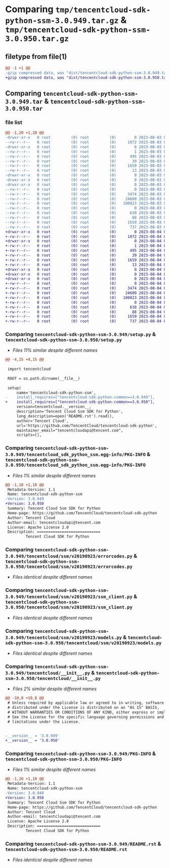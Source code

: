 # Comparing `tmp/tencentcloud-sdk-python-ssm-3.0.949.tar.gz` & `tmp/tencentcloud-sdk-python-ssm-3.0.950.tar.gz`

## filetype from file(1)

```diff
@@ -1 +1 @@
-gzip compressed data, was "dist/tencentcloud-sdk-python-ssm-3.0.949.tar", last modified: Thu Aug  3 00:34:07 2023, max compression
+gzip compressed data, was "dist/tencentcloud-sdk-python-ssm-3.0.950.tar", last modified: Fri Aug  4 00:34:01 2023, max compression
```

## Comparing `tencentcloud-sdk-python-ssm-3.0.949.tar` & `tencentcloud-sdk-python-ssm-3.0.950.tar`

### file list

```diff
@@ -1,20 +1,20 @@
-drwxr-xr-x   0 root         (0) root         (0)        0 2023-08-03 00:34:07.000000 tencentcloud-sdk-python-ssm-3.0.949/
--rw-r--r--   0 root         (0) root         (0)     1072 2023-08-03 00:34:07.000000 tencentcloud-sdk-python-ssm-3.0.949/setup.py
-drwxr-xr-x   0 root         (0) root         (0)        0 2023-08-03 00:34:07.000000 tencentcloud-sdk-python-ssm-3.0.949/tencentcloud_sdk_python_ssm.egg-info/
--rw-r--r--   0 root         (0) root         (0)        1 2023-08-03 00:34:07.000000 tencentcloud-sdk-python-ssm-3.0.949/tencentcloud_sdk_python_ssm.egg-info/dependency_links.txt
--rw-r--r--   0 root         (0) root         (0)      495 2023-08-03 00:34:07.000000 tencentcloud-sdk-python-ssm-3.0.949/tencentcloud_sdk_python_ssm.egg-info/SOURCES.txt
--rw-r--r--   0 root         (0) root         (0)       39 2023-08-03 00:34:07.000000 tencentcloud-sdk-python-ssm-3.0.949/tencentcloud_sdk_python_ssm.egg-info/requires.txt
--rw-r--r--   0 root         (0) root         (0)     1659 2023-08-03 00:34:07.000000 tencentcloud-sdk-python-ssm-3.0.949/tencentcloud_sdk_python_ssm.egg-info/PKG-INFO
--rw-r--r--   0 root         (0) root         (0)       13 2023-08-03 00:34:07.000000 tencentcloud-sdk-python-ssm-3.0.949/tencentcloud_sdk_python_ssm.egg-info/top_level.txt
-drwxr-xr-x   0 root         (0) root         (0)        0 2023-08-03 00:34:07.000000 tencentcloud-sdk-python-ssm-3.0.949/tencentcloud/
-drwxr-xr-x   0 root         (0) root         (0)        0 2023-08-03 00:34:07.000000 tencentcloud-sdk-python-ssm-3.0.949/tencentcloud/ssm/
-drwxr-xr-x   0 root         (0) root         (0)        0 2023-08-03 00:34:07.000000 tencentcloud-sdk-python-ssm-3.0.949/tencentcloud/ssm/v20190923/
--rw-r--r--   0 root         (0) root         (0)        0 2023-08-03 00:34:07.000000 tencentcloud-sdk-python-ssm-3.0.949/tencentcloud/ssm/v20190923/__init__.py
--rw-r--r--   0 root         (0) root         (0)     3474 2023-08-03 00:34:07.000000 tencentcloud-sdk-python-ssm-3.0.949/tencentcloud/ssm/v20190923/errorcodes.py
--rw-r--r--   0 root         (0) root         (0)    24609 2023-08-03 00:34:07.000000 tencentcloud-sdk-python-ssm-3.0.949/tencentcloud/ssm/v20190923/ssm_client.py
--rw-r--r--   0 root         (0) root         (0)   100023 2023-08-03 00:34:07.000000 tencentcloud-sdk-python-ssm-3.0.949/tencentcloud/ssm/v20190923/models.py
--rw-r--r--   0 root         (0) root         (0)        0 2023-08-03 00:34:07.000000 tencentcloud-sdk-python-ssm-3.0.949/tencentcloud/ssm/__init__.py
--rw-r--r--   0 root         (0) root         (0)      630 2023-08-03 00:34:07.000000 tencentcloud-sdk-python-ssm-3.0.949/tencentcloud/__init__.py
--rw-r--r--   0 root         (0) root         (0)       88 2023-08-03 00:34:07.000000 tencentcloud-sdk-python-ssm-3.0.949/setup.cfg
--rw-r--r--   0 root         (0) root         (0)     1659 2023-08-03 00:34:07.000000 tencentcloud-sdk-python-ssm-3.0.949/PKG-INFO
--rw-r--r--   0 root         (0) root         (0)      737 2023-08-03 00:34:07.000000 tencentcloud-sdk-python-ssm-3.0.949/README.rst
+drwxr-xr-x   0 root         (0) root         (0)        0 2023-08-04 00:34:01.000000 tencentcloud-sdk-python-ssm-3.0.950/
+-rw-r--r--   0 root         (0) root         (0)     1072 2023-08-04 00:34:01.000000 tencentcloud-sdk-python-ssm-3.0.950/setup.py
+drwxr-xr-x   0 root         (0) root         (0)        0 2023-08-04 00:34:01.000000 tencentcloud-sdk-python-ssm-3.0.950/tencentcloud_sdk_python_ssm.egg-info/
+-rw-r--r--   0 root         (0) root         (0)        1 2023-08-04 00:34:01.000000 tencentcloud-sdk-python-ssm-3.0.950/tencentcloud_sdk_python_ssm.egg-info/dependency_links.txt
+-rw-r--r--   0 root         (0) root         (0)      495 2023-08-04 00:34:01.000000 tencentcloud-sdk-python-ssm-3.0.950/tencentcloud_sdk_python_ssm.egg-info/SOURCES.txt
+-rw-r--r--   0 root         (0) root         (0)       39 2023-08-04 00:34:01.000000 tencentcloud-sdk-python-ssm-3.0.950/tencentcloud_sdk_python_ssm.egg-info/requires.txt
+-rw-r--r--   0 root         (0) root         (0)     1659 2023-08-04 00:34:01.000000 tencentcloud-sdk-python-ssm-3.0.950/tencentcloud_sdk_python_ssm.egg-info/PKG-INFO
+-rw-r--r--   0 root         (0) root         (0)       13 2023-08-04 00:34:01.000000 tencentcloud-sdk-python-ssm-3.0.950/tencentcloud_sdk_python_ssm.egg-info/top_level.txt
+drwxr-xr-x   0 root         (0) root         (0)        0 2023-08-04 00:34:01.000000 tencentcloud-sdk-python-ssm-3.0.950/tencentcloud/
+drwxr-xr-x   0 root         (0) root         (0)        0 2023-08-04 00:34:01.000000 tencentcloud-sdk-python-ssm-3.0.950/tencentcloud/ssm/
+drwxr-xr-x   0 root         (0) root         (0)        0 2023-08-04 00:34:01.000000 tencentcloud-sdk-python-ssm-3.0.950/tencentcloud/ssm/v20190923/
+-rw-r--r--   0 root         (0) root         (0)        0 2023-08-04 00:34:01.000000 tencentcloud-sdk-python-ssm-3.0.950/tencentcloud/ssm/v20190923/__init__.py
+-rw-r--r--   0 root         (0) root         (0)     3474 2023-08-04 00:34:01.000000 tencentcloud-sdk-python-ssm-3.0.950/tencentcloud/ssm/v20190923/errorcodes.py
+-rw-r--r--   0 root         (0) root         (0)    24609 2023-08-04 00:34:01.000000 tencentcloud-sdk-python-ssm-3.0.950/tencentcloud/ssm/v20190923/ssm_client.py
+-rw-r--r--   0 root         (0) root         (0)   100023 2023-08-04 00:34:01.000000 tencentcloud-sdk-python-ssm-3.0.950/tencentcloud/ssm/v20190923/models.py
+-rw-r--r--   0 root         (0) root         (0)        0 2023-08-04 00:34:01.000000 tencentcloud-sdk-python-ssm-3.0.950/tencentcloud/ssm/__init__.py
+-rw-r--r--   0 root         (0) root         (0)      630 2023-08-04 00:34:01.000000 tencentcloud-sdk-python-ssm-3.0.950/tencentcloud/__init__.py
+-rw-r--r--   0 root         (0) root         (0)       88 2023-08-04 00:34:01.000000 tencentcloud-sdk-python-ssm-3.0.950/setup.cfg
+-rw-r--r--   0 root         (0) root         (0)     1659 2023-08-04 00:34:01.000000 tencentcloud-sdk-python-ssm-3.0.950/PKG-INFO
+-rw-r--r--   0 root         (0) root         (0)      737 2023-08-04 00:34:01.000000 tencentcloud-sdk-python-ssm-3.0.950/README.rst
```

### Comparing `tencentcloud-sdk-python-ssm-3.0.949/setup.py` & `tencentcloud-sdk-python-ssm-3.0.950/setup.py`

 * *Files 11% similar despite different names*

```diff
@@ -4,15 +4,15 @@
 
 import tencentcloud
 
 ROOT = os.path.dirname(__file__)
 
 setup(
     name='tencentcloud-sdk-python-ssm',
-    install_requires=["tencentcloud-sdk-python-common==3.0.949"],
+    install_requires=["tencentcloud-sdk-python-common==3.0.950"],
     version=tencentcloud.__version__,
     description='Tencent Cloud Ssm SDK for Python',
     long_description=open('README.rst').read(),
     author='Tencent Cloud',
     url='https://github.com/TencentCloud/tencentcloud-sdk-python',
     maintainer_email="tencentcloudapi@tencent.com",
     scripts=[],
```

### Comparing `tencentcloud-sdk-python-ssm-3.0.949/tencentcloud_sdk_python_ssm.egg-info/PKG-INFO` & `tencentcloud-sdk-python-ssm-3.0.950/tencentcloud_sdk_python_ssm.egg-info/PKG-INFO`

 * *Files 1% similar despite different names*

```diff
@@ -1,10 +1,10 @@
 Metadata-Version: 1.1
 Name: tencentcloud-sdk-python-ssm
-Version: 3.0.949
+Version: 3.0.950
 Summary: Tencent Cloud Ssm SDK for Python
 Home-page: https://github.com/TencentCloud/tencentcloud-sdk-python
 Author: Tencent Cloud
 Author-email: tencentcloudapi@tencent.com
 License: Apache License 2.0
 Description: ============================
         Tencent Cloud SDK for Python
```

### Comparing `tencentcloud-sdk-python-ssm-3.0.949/tencentcloud/ssm/v20190923/errorcodes.py` & `tencentcloud-sdk-python-ssm-3.0.950/tencentcloud/ssm/v20190923/errorcodes.py`

 * *Files identical despite different names*

### Comparing `tencentcloud-sdk-python-ssm-3.0.949/tencentcloud/ssm/v20190923/ssm_client.py` & `tencentcloud-sdk-python-ssm-3.0.950/tencentcloud/ssm/v20190923/ssm_client.py`

 * *Files identical despite different names*

### Comparing `tencentcloud-sdk-python-ssm-3.0.949/tencentcloud/ssm/v20190923/models.py` & `tencentcloud-sdk-python-ssm-3.0.950/tencentcloud/ssm/v20190923/models.py`

 * *Files identical despite different names*

### Comparing `tencentcloud-sdk-python-ssm-3.0.949/tencentcloud/__init__.py` & `tencentcloud-sdk-python-ssm-3.0.950/tencentcloud/__init__.py`

 * *Files 2% similar despite different names*

```diff
@@ -10,8 +10,8 @@
 # Unless required by applicable law or agreed to in writing, software
 # distributed under the License is distributed on an "AS IS" BASIS,
 # WITHOUT WARRANTIES OR CONDITIONS OF ANY KIND, either express or implied.
 # See the License for the specific language governing permissions and
 # limitations under the License.
 
 
-__version__ = '3.0.949'
+__version__ = '3.0.950'
```

### Comparing `tencentcloud-sdk-python-ssm-3.0.949/PKG-INFO` & `tencentcloud-sdk-python-ssm-3.0.950/PKG-INFO`

 * *Files 1% similar despite different names*

```diff
@@ -1,10 +1,10 @@
 Metadata-Version: 1.1
 Name: tencentcloud-sdk-python-ssm
-Version: 3.0.949
+Version: 3.0.950
 Summary: Tencent Cloud Ssm SDK for Python
 Home-page: https://github.com/TencentCloud/tencentcloud-sdk-python
 Author: Tencent Cloud
 Author-email: tencentcloudapi@tencent.com
 License: Apache License 2.0
 Description: ============================
         Tencent Cloud SDK for Python
```

### Comparing `tencentcloud-sdk-python-ssm-3.0.949/README.rst` & `tencentcloud-sdk-python-ssm-3.0.950/README.rst`

 * *Files identical despite different names*

